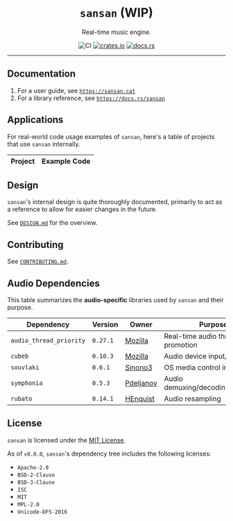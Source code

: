 <div align="center">

# `sansan` (WIP)
Real-time music engine.

![CI](https://github.com/hinto-janai/sansan/actions/workflows/ci.yml/badge.svg) [![crates.io](https://img.shields.io/crates/v/sansan.svg)](https://crates.io/crates/sansan) [![docs.rs](https://docs.rs/sansan/badge.svg)](https://docs.rs/sansan)

</div>

---

## Documentation
1. For a user guide, see [`https://sansan.cat`](https://sansan.cat)
3. For a library reference, see [`https://docs.rs/sansan`](https://docs.rs/sansan)

## Applications
For real-world code usage examples of `sansan`, here's a table of projects that use `sansan` internally.

| Project | Example Code |
|---------|--------------|

## Design
`sansan`'s internal design is quite thoroughly documented, primarily to act as a reference to allow for easier changes in the future.

See [`DESIGN.md`](DESIGN.md) for the overview.

## Contributing
See [`CONTRIBUTING.md`](CONTRIBUTING.md).

## Audio Dependencies
This table summarizes the **audio-specific** libraries used by `sansan` and their purpose.

| Dependency              | Version  | Owner                                                       | Purpose |
|-------------------------|----------|-------------------------------------------------------------|---------|
| `audio_thread_priority` | `0.27.1` | [Mozilla](https://github.com/mozilla/audio_thread_priority) | Real-time audio thread promotion
| `cubeb`                 | `0.10.3` | [Mozilla](https://github.com/mozilla/cubeb-rs)              | Audio device input/output
| `souvlaki`              | `0.6.1`  | [Sinono3](https://github.com/Sinono3/souvlaki)              | OS media control interface
| `symphonia`             | `0.5.3`  | [Pdeljanov](https://github.com/pdeljanov/Symphonia)         | Audio demuxing/decoding/metadata
| `rubato`                | `0.14.1` | [HEnquist](https://github.com/HEnquist/rubato)              | Audio resampling

## License
`sansan` is licensed under the [MIT License](https://github.com/hinto-janai/sansan/blob/main/LICENSE).

As of `v0.0.0`, `sansan`'s dependency tree includes the following licenses:
- `Apache-2.0`
- `BSD-2-Clause`
- `BSD-3-Clause`
- `ISC`
- `MIT`
- `MPL-2.0`
- `Unicode-DFS-2016`
